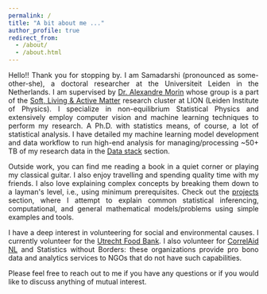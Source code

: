 ```yaml
---
permalink: /
title: "A bit about me ..."
author_profile: true
redirect_from: 
  - /about/
  - /about.html
---
```

<p align="justify">
Hello!! Thank you for stopping by. I am Samadarshi (pronounced as some-other-she), a  doctoral researcher at the Universiteit Leiden in the Netherlands. I am supervised by <a href = 'https://morinlab.com/'>Dr. Alexandre Morin</a> whose group is a part of the <a href = 'https://slam-leiden.nl/Slam/Main/'>Soft, Living & Active Matter</a> research cluster at LION (Leiden Institute of Physics). I specialize in non-equilibrium Statistical Physics and extensively employ computer vision and machine learning techniques to perform my research. A Ph.D. with statistics means, of course, a lot of statistical analysis. I have detailed my machine learning model development and data workflow to run high-end analysis for managing/processing ~50+ TB of my research data in the <a href = 'https://samadarshi-maity.github.io/Stack/'>Data stack</a> section.  
</p>
<p align="justify">
Outside work, you can find me reading a book in a quiet corner or playing my classical guitar. I also enjoy travelling and spending quality time with my friends. I also love explaining complex concepts by breaking them down to a layman's level, i.e., using minimum prerequisites. Check out the <a href= 'https://samadarshi-maity.github.io/portfolio/'>projects</a> section, where I attempt to explain common statistical inferencing, computational, and general mathematical models/problems using simple examples and tools.  
</p>
<p align="justify">
I have a deep interest in volunteering for social and environmental causes. I currently volunteer for the <a href= 'https://www.voedselbankutrecht.nl/'> Utrecht Food Bank</a>. I also volunteer for <a href = 'https://correlaid.nl/'>CorrelAid NL</a> and Statistics without Borders: these organizations provide pro bono data and analytics services to NGOs that do not have such capabilities.
</p>
<p align="justify">
Please feel free to reach out to me if you have any questions or if you would like to discuss anything of mutual interest. 
</p>

